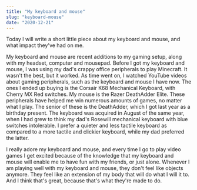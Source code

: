 ```yaml
---
title: "My keyboard and mouse"
slug: "keyboard-mouse"
date: "2020-12-21"
---
```


Today I will write a short little piece about my keyboard and mouse, and what impact they've had on me.

My keyboard and mouse are recent additions to my gaming setup, along with my headset, computer and mousepad. Before I got my keyboard and mouse, I was using my dad's crappy office peripherals to play Minecraft. It wasn't the best, but it worked. As time went on, I watched YouTube videos about gaming peripherals, such as the keyboard and mouse I have now. The ones I ended up buying is the Corsair K68 Mechanical Keyboard, with Cherry MX Red switches. My mouse is the Razer DeathAdder Elite. These peripherals have helped me win numerous amounts of games, no matter what I play. The senior of these is the DeathAdder, which I got last year as a birthday present. The keyboard was 
acquired in August of the same year, when I had grew to think my dad's Rosewill mechanical keyboard with blue switches intolerable. I prefer a quieter and less tactile keyboard as compared to a more tactile and clickier keyboard, while my dad preferred the latter. 

I really adore my keyboard and mouse, and every time I go to play video games I get excited because of the knowledge that my keyboard and mouse will enable me to have fun with my friends, or just alone. Whenever I am playing well with my keyboard and mouse, they don't feel like objects anymore. They feel like an extension of my body that will do what I will it to. And I think that's great, because that's what they're made to do.
